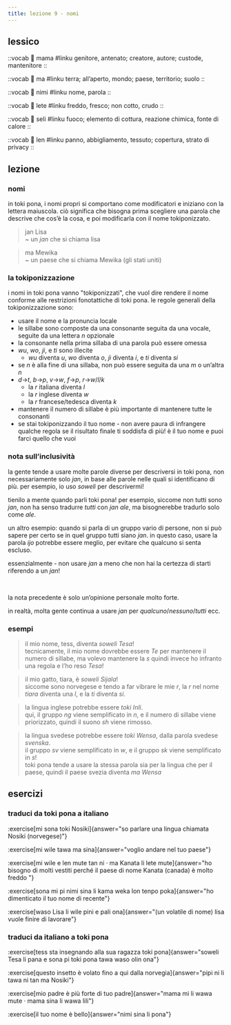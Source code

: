 ```yaml
---
title: lezione 9 - nomi 
---
```

## lessico
::vocab
󱤱 mama
#linku
genitore, antenato; creatore, autore; custode, mantenitore
::

::vocab
󱤰 ma
#linku
terra; all’aperto, mondo; paese, territorio; suolo
::

::vocab
󱥂 nimi
#linku
nome, parola
::

::vocab
󱤦 lete
#linku
freddo, fresco; non cotto, crudo
::

::vocab
󱥗 seli
#linku
fuoco; elemento di cottura, reazione chimica, fonte di calore
::

::vocab
󱤥 len
#linku
panno, abbigliamento, tessuto; copertura, strato di privacy
::

## lezione
### nomi
in toki pona, i nomi propri si comportano come modificatori e iniziano con la lettera maiuscola. ciò significa che bisogna prima scegliere una parola che descrive che cos’è la cosa, e poi modificarla con il nome tokiponizzato.

> jan Lisa \
> ~ un *jan* che si chiama lisa

> ma Mewika \
> ~ un paese che si chiama Mewika (gli stati uniti)

### la tokiponizzazione

 i nomi in toki pona vanno "tokiponizzati", che vuol dire rendere il nome conforme alle restrizioni fonotattiche di toki pona. le regole generali della tokiponizzazione sono:

- usare il nome e la pronuncia locale
-  le sillabe sono composte da una consonante seguita da una vocale, seguite da una lettera *n* opzionale
- la consonante nella prima sillaba di una parola può essere omessa
- *wu*, *wo*, *ji*, e *ti* sono illecite
    - *wu* diventa *u*, *wo* diventa *o*, *ji* diventa *i*, e *ti* diventa *si*
- se *n* è alla fine di una sillaba, non può essere seguita da una *m* o un’altra *n* 
- *d*->*t*, *b*->*p*, *v*->*w*, *f*->*p*, *r*->*w*/*l*/*k*
    - la *r* italiana diventa *l*
    - la *r* inglese diventa *w*
    - la *r* francese/tedesca diventa *k*
- mantenere il numero di sillabe è più importante di mantenere tutte le consonanti 
- se stai tokiponizzando il tuo nome - non avere paura di infrangere qualche regola se il risultato finale ti soddisfa di più! è il tuo nome e puoi farci quello che vuoi 

### nota sull’inclusività
la gente tende a usare molte parole diverse per descriversi in toki pona, non necessariamente solo *jan*, in base alle parole nelle quali si identificano di più. per esempio, io uso *soweli* per descrivermi!

tienilo a mente quando parli toki pona!
per esempio, siccome non tutti sono *jan*, non ha senso tradurre *tutti* con *jan ale*, ma bisognerebbe tradurlo solo come *ale*.

un altro esempio: quando si parla di un gruppo vario di persone, non si può sapere per certo se in quel gruppo tutti siano *jan*. in questo caso, usare la parola *ijo* potrebbe essere meglio, per evitare che qualcuno si senta escluso.

essenzialmente - non usare *jan* a meno che non hai la certezza di starti riferendo a un *jan*!

<br />

la nota precedente è solo un’opinione personale molto forte.

in realtà, molta gente continua a usare *jan* per *qualcuno*/*nessuno*/*tutti* ecc.


### esempi

> il mio nome, tess, diventa *soweli Tesa*! \
> tecnicamente, il mio nome dovrebbe essere *Te* per mantenere il numero di sillabe, ma volevo mantenere la *s* quindi invece ho infranto una regola e l’ho reso *Tesa*! 

> il mio gatto, tiara, è *soweli Sijala*! \
> siccome sono norvegese e tendo a far vibrare le mie *r*, la *r* nel nome *tiara* diventa una *l*, e la *ti* diventa *si*. 

> la lingua inglese potrebbe essere *toki Inli*. \
>  qui, il gruppo *ng* viene semplificato in *n*, e il numero di sillabe viene priorizzato, quindi il suono *sh* viene rimosso.

> la lingua svedese potrebbe essere *toki Wensa*, dalla parola svedese *svenska*.  \
> il gruppo *sv* viene semplificato in *w*, e il gruppo *sk* viene semplificato in *s*! \
>  toki pona tende a usare la stessa parola sia per la lingua che per il paese, quindi il paese svezia diventa *ma Wensa* 

## esercizi
### traduci da toki pona a italiano
:exercise[mi sona toki Nosiki]{answer="so parlare una lingua chiamata Nosiki (norvegese)"}

:exercise[mi wile tawa ma sina]{answer="voglio andare nel tuo paese"}

:exercise[mi wile e len mute tan ni · ma Kanata li lete mute]{answer="ho bisogno di molti vestiti perché il paese di nome Kanata (canada) è molto freddo "}

:exercise[sona mi pi nimi sina li kama weka lon tenpo poka]{answer="ho dimenticato il tuo nome di recente"}

:exercise[waso Lisa li wile pini e pali ona]{answer="(un volatile di nome) lisa vuole finire di lavorare"}

### traduci da italiano a toki pona
:exercise[tess sta insegnando alla sua ragazza toki pona]{answer="soweli Tesa li pana e sona pi toki pona tawa waso olin ona"}

:exercise[questo insetto è volato fino a qui dalla norvegia]{answer="pipi ni li tawa ni tan ma Nosiki"}

:exercise[mio padre è più forte di tuo padre]{answer="mama mi li wawa mute · mama sina li wawa lili"}

:exercise[il tuo nome è bello]{answer="nimi sina li pona"}